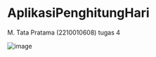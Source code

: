# AplikasiPenghitungHari

M. Tata Pratama (2210010608) tugas 4

![image](https://github.com/user-attachments/assets/f1be9531-d772-4d28-9e6e-41fa6f2f78e7)

